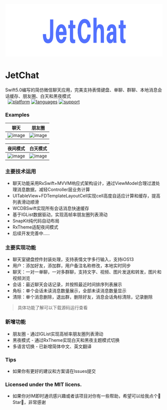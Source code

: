 <div align=center><img src="ScreenShot/JetChatSmall.png" width="934" height="168" /></div>

# JetChat
Swift5.0编写的简仿微信聊天应用，完美支持表情键盘、单聊、群聊、本地消息会话缓存、朋友圈、白天和黑夜模式<br>
 
[![platform](https://img.shields.io/badge/platform-iOS-blue.svg?style=plastic)](#)
[![languages](https://img.shields.io/badge/language-swift-blue.svg)](#) 
[![support](https://img.shields.io/badge/support-ios%208%2B-orange.svg)](#) 

 ### Examples
| 聊天 | 朋友圈 |
| -- | -- |
|![image](https://github.com/tanagile/JetChat/blob/master/ScreenShot/JetChat.gif)|![image](https://github.com/tanagile/JetChat/blob/master/ScreenShot/Moments.png)|

| 夜间模式 | 白天模式 |
| -- | -- |
|![image](https://github.com/tanagile/JetChat/blob/master/ScreenShot/DrakTheme.png)|![image](https://github.com/tanagile/JetChat/blob/master/ScreenShot/LightTheme.png)|

### 主要技术运用
- 聊天功能采用RxSwift+MVVM响应式架构设计，通过ViewModel合理过渡处理消息数据，减轻Controller层业务计算
- UITableView+FDTemplateLayoutCell实现cell高度自适应计算和缓存，提高列表滑动顺滑
- WCDBSwift实现所有会话消息快速缓存
- 基于IGList数据驱动，实现高帧率朋友圈列表滑动
- SnapKit纯代码自动布局
- RxTheme适配夜间模式
- 后续开发完善中.....

### 主要实现功能
- 聊天室键盘控件封装处理，支持表情文字多行输入，支持iOS13
- 用户：添加好友，添加群，用户备注名称修改，本地实时同步
- 聊天：一对一单聊，一对多群聊，支持文字、视频、图片发送和转发，图片和视频浏览
- 会话：最近聊天会话记录，并按照最近时间排序列表展示
- 角标：单个会话未读消息数量展示，全部未读消息数量显示
- 清除：单个消息删除，退出群，删除好友，消息会话角标清除，记录删除
> 具体功能了解可以下载源码运行查看

### 新增功能
- 朋友圈 - 通过IGList实现高帧率朋友圈列表滑动
- 黑夜模式 - 通过RxTheme实现白天和黑夜主题模式切换
- 多语言切换 - 已新增简体中文、英文翻译

### Tips
- 如果你有更好的建议和方案请在lssues提交

### Licensed under the MIT licens.
- 如果你对IM即时通讯感兴趣或者该项目对你有一些帮助，希望可以给我点个🌟Star🌟，非常感谢<br>
